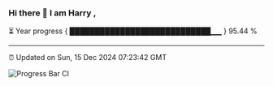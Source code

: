 ### Hi there 👋 I am Harry , 

⏳ Year progress { ████████████████████████████▁▁ } 95.44 %

---

⏰ Updated on Sun, 15 Dec 2024 07:23:42 GMT

![Progress Bar CI](https://github.com/duykhang68/duykhang68/workflows/Progress%20Bar%20CI/badge.svg)
